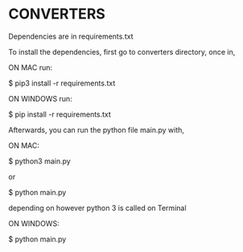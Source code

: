 # CONVERTERS

Dependencies are in requirements.txt

To install the dependencies, first go to converters directory, once in,

ON MAC run:

$ pip3 install -r requirements.txt

ON WINDOWS run:

$ pip install -r requirements.txt


Afterwards, you can run the python file main.py with,

ON MAC:

$ python3 main.py

or

$ python main.py

depending on however python 3 is called on Terminal

ON WINDOWS:

$ python main.py